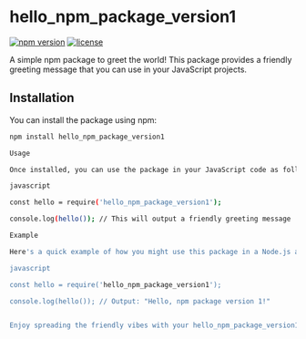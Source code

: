 # hello_npm_package_version1

[![npm version](https://img.shields.io/npm/v/hello_npm_package_version1.svg)](https://www.npmjs.com/package/hello_npm_package_version1)
[![license](https://img.shields.io/npm/l/hello_npm_package_version1.svg)](https://github.com/your-username/hello_npm_package_version1/blob/master/LICENSE)

A simple npm package to greet the world! This package provides a friendly greeting message that you can use in your JavaScript projects.

## Installation

You can install the package using npm:

```bash
npm install hello_npm_package_version1

Usage

Once installed, you can use the package in your JavaScript code as follows:

javascript

const hello = require('hello_npm_package_version1');

console.log(hello()); // This will output a friendly greeting message

Example

Here's a quick example of how you might use this package in a Node.js application:

javascript

const hello = require('hello_npm_package_version1');

console.log(hello()); // Output: "Hello, npm package version 1!"


Enjoy spreading the friendly vibes with your hello_npm_package_version1 npm module! If you have any questions, feedback, or suggestions, feel free to open an issue on the GitHub repository.

